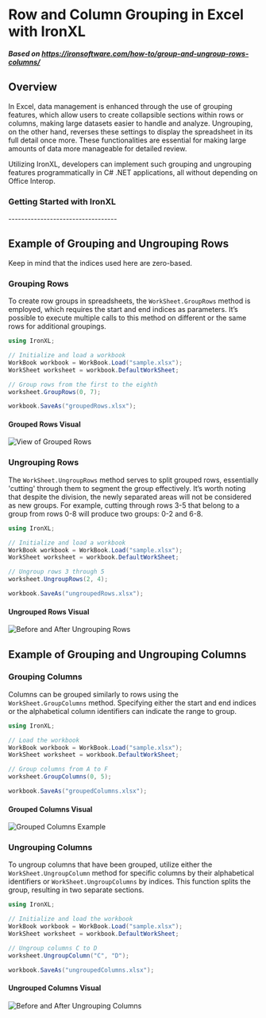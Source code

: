 # Row and Column Grouping in Excel with IronXL

***Based on <https://ironsoftware.com/how-to/group-and-ungroup-rows-columns/>***


## Overview

In Excel, data management is enhanced through the use of grouping features, which allow users to create collapsible sections within rows or columns, making large datasets easier to handle and analyze. Ungrouping, on the other hand, reverses these settings to display the spreadsheet in its full detail once more. These functionalities are essential for making large amounts of data more manageable for detailed review.

Utilizing IronXL, developers can implement such grouping and ungrouping features programmatically in C# .NET applications, all without depending on Office Interop.


<h3>Getting Started with IronXL</h3>
----------------------------------

## Example of Grouping and Ungrouping Rows

Keep in mind that the indices used here are zero-based.

### Grouping Rows

To create row groups in spreadsheets, the `WorkSheet.GroupRows` method is employed, which requires the start and end indices as parameters. It’s possible to execute multiple calls to this method on different or the same rows for additional groupings.

```cs
using IronXL;

// Initialize and load a workbook
WorkBook workbook = WorkBook.Load("sample.xlsx");
WorkSheet worksheet = workbook.DefaultWorkSheet;

// Group rows from the first to the eighth
worksheet.GroupRows(0, 7);

workbook.SaveAs("groupedRows.xlsx");
```

#### Grouped Rows Visual

![View of Grouped Rows](https://ironsoftware.com/static-assets/excel/how-to/group-and-ungroup-rows-columns/group-and-ungroup-rows-columns-group-row.png "Group Rows Example")

### Ungrouping Rows

The `WorkSheet.UngroupRows` method serves to split grouped rows, essentially 'cutting' through them to segment the group effectively. It’s worth noting that despite the division, the newly separated areas will not be considered as new groups. For example, cutting through rows 3-5 that belong to a group from rows 0-8 will produce two groups: 0-2 and 6-8.

```cs
using IronXL;

// Initialize and load a workbook
WorkBook workbook = WorkBook.Load("sample.xlsx");
WorkSheet worksheet = workbook.DefaultWorkSheet;

// Ungroup rows 3 through 5
worksheet.UngroupRows(2, 4);

workbook.SaveAs("ungroupedRows.xlsx");
```

#### Ungrouped Rows Visual

![Before and After Ungrouping Rows](https://ironsoftware.com/static-assets/excel/how-to/group-and-ungroup-rows-columns/group-and-ungroup-rows-columns-ungroup-row.png "Ungroup Rows Example")

## Example of Grouping and Ungrouping Columns

### Grouping Columns

Columns can be grouped similarly to rows using the `WorkSheet.GroupColumns` method. Specifying either the start and end indices or the alphabetical column identifiers can indicate the range to group.

```cs
using IronXL;

// Load the workbook
WorkBook workbook = WorkBook.Load("sample.xlsx");
WorkSheet worksheet = workbook.DefaultWorkSheet;

// Group columns from A to F
worksheet.GroupColumns(0, 5);

workbook.SaveAs("groupedColumns.xlsx");
```

#### Grouped Columns Visual

![Grouped Columns Example](https://ironsoftware.com/static-assets/excel/how-to/group-and-ungroup-rows-columns/group-and-ungroup-rows-columns-group-column.png "Visual Representation of Grouped Columns")

### Ungrouping Columns

To ungroup columns that have been grouped, utilize either the `WorkSheet.UngroupColumn` method for specific columns by their alphabetical identifiers or `WorkSheet.UngroupColumns` by indices. This function splits the group, resulting in two separate sections.

```cs
using IronXL;

// Initialize and load the workbook
WorkBook workbook = WorkBook.Load("sample.xlsx");
WorkSheet worksheet = workbook.DefaultWorkSheet;

// Ungroup columns C to D
worksheet.UngroupColumn("C", "D");

workbook.SaveAs("ungroupedColumns.xlsx");
```

#### Ungrouped Columns Visual

![Before and After Ungrouping Columns](https://ironsoftware.com/static-assets/excel/how-to/group-and-ungroup-rows-columns/group-and-ungroup-rows-columns-ungroup-column.png "Ungroup Columns Example")